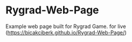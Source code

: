 # Rygrad-Web-Page
Example web page built for Rygrad Game.
for live (https://bicakciberk.github.io/Rygrad-Web-Page/)
